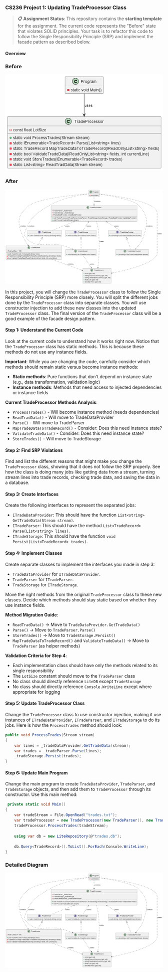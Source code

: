 ﻿### CS236 Project 1: Updating TradeProcessor Class

> **📋 Assignment Status**: This repository contains the **starting template** for the assignment. The current code represents the "Before" state that violates SOLID principles. Your task is to refactor this code to follow the Single Responsibility Principle (SRP) and implement the facade pattern as described below.

#### Overview

### Before
![Before](solid-project-1/Before.png)

### After
![After](solid-project-1/After.png)

In this project, you will change the `TradeProcessor` class to follow the Single Responsibility Principle (SRP) more closely. You will split the different jobs done by the `TradeProcessor` class into separate classes. You will use constructor injection to add these new classes into the updated `TradeProcessor` class. The final version of the `TradeProcessor` class will be a good example of the facade design pattern.

#### Step 1: Understand the Current Code

Look at the current code to understand how it works right now. Notice that the `TradeProcessor` class has static methods. This is because these methods do not use any instance fields.

**Important**: While you are changing the code, carefully consider which methods should remain static versus become instance methods:
- **Static methods**: Pure functions that don't depend on instance state (e.g., data transformation, validation logic)
- **Instance methods**: Methods that need access to injected dependencies or instance fields

**Current TradeProcessor Methods Analysis**:
- `ProcessTrades()` - Will become instance method (needs dependencies)
- `ReadTradData()` - Will move to TradeDataProvider
- `Parse()` - Will move to TradeParser
- `MapTradeDataToTradeRecord()` - Consider: Does this need instance state?
- `ValidateTradeData()` - Consider: Does this need instance state?
- `StoreTrades()` - Will move to TradeStorage

#### Step 2: Find SRP Violations

Find and list the different reasons that might make you change the `TradeProcessor` class, showing that it does not follow the SRP properly. See how the class is doing many jobs like getting data from a stream, turning stream lines into trade records, checking trade data, and saving the data in a database.

#### Step 3: Create Interfaces

Create the following interfaces to represent the separated jobs:

- `ITradeDataProvider`: This should have the function `List<string> GetTradeData(Stream stream)`.
- `ITradeParser`: This should have the method `List<TradeRecord> Parse(List<string> lines)`.
- `ITradeStorage`: This should have the function `void Persist(List<TradeRecord> trades)`.

#### Step 4: Implement Classes

Create separate classes to implement the interfaces you made in step 3:

- `TradeDataProvider` for `ITradeDataProvider`.
- `TradeParser` for `ITradeParser`.
- `TradeStorage` for `ITradeStorage`.

Move the right methods from the original `TradeProcessor` class to these new classes. Decide which methods should stay static based on whether they use instance fields.

**Method Migration Guide**:
- `ReadTradData()` → Move to `TradeDataProvider.GetTradeData()`
- `Parse()` → Move to `TradeParser.Parse()`
- `StoreTrades()` → Move to `TradeStorage.Persist()`
- `MapTradeDataToTradeRecord()` and `ValidateTradeData()` → Move to `TradeParser` (as helper methods)

**Validation Criteria for Step 4**:
- Each implementation class should have only the methods related to its single responsibility
- The `LotSize` constant should move to the `TradeParser` class
- No class should directly reference `LiteDB` except `TradeStorage`
- No class should directly reference `Console.WriteLine` except where appropriate for logging

#### Step 5: Update TradeProcessor Class

Change the `TradeProcessor` class to use constructor injection, making it use instances of `ITradeDataProvider`, `ITradeParser`, and `ITradeStorage` to do its jobs. Here is how the `ProcessTrades` method should look:

```csharp
public void ProcessTrades(Stream stream)
{
    var lines = _tradeDataProvider.GetTradeData(stream);
    var trades = _tradeParser.Parse(lines);
    _tradeStorage.Persist(trades);
}
```

#### Step 6: Update Main Program

Change the main program to create `TradeDataProvider`, `TradeParser`, and `TradeStorage` objects, and then add them to `TradeProcessor` through its constructor. Use this main method:

```csharp
 private static void Main()
{
    var tradeStream = File.OpenRead("trades.txt");
    var tradeProcessor = new TradeProcessor(new TradeParser(), new TradeStorage(), new TradeDataProvider());
    tradeProcessor.ProcessTrades(tradeStream);

    using var db = new LiteRepository(@"trades.db");

    db.Query<TradeRecord>().ToList().ForEach(Console.WriteLine);
}
```

### Detailed Diagram

![Detailed Diagram](solid-project-1/After.png)